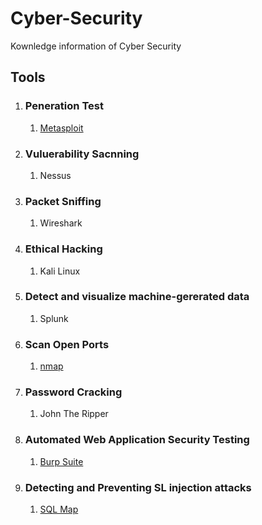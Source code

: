 # Cyber-Security
Kownledge information of Cyber Security
## Tools
1. ### Peneration Test
   1. [Metasploit](https://www.metasploit.com/)

1. ### Vuluerability Sacnning
    1. Nessus

1. ### Packet Sniffing
    1. Wireshark

1. ### Ethical Hacking
    1. Kali Linux

1. ### Detect and visualize machine-gererated data
    1. Splunk

1. ### Scan Open Ports
    1. [nmap](https://nmap.org/download)

1. ### Password Cracking
    1. John The Ripper

1. ### Automated Web Application Security Testing
    1. [Burp Suite](https://portswigger.net/burp/communitydownload)

1. ### Detecting and Preventing SL injection attacks
    1. [SQL Map](https://sqlmap.org/)

